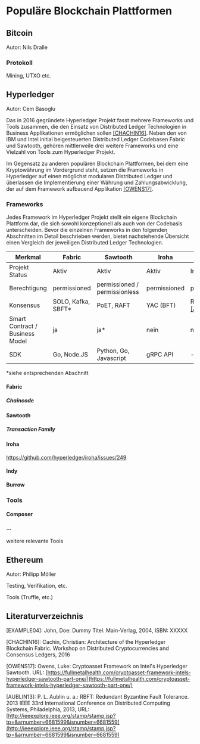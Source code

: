 # Populäre Blockchain Plattformen

## Bitcoin

Autor: Nils Dralle

### Protokoll

Mining, UTXO etc.

## Hyperledger
Autor: Cem Basoglu

Das in 2016 gegründete Hyperledger Projekt fasst mehrere Frameworks und Tools
zusammen, die den Einsatz von Distributed Ledger Technologien in Business
Applikationen ermöglichen sollen <a>[[CHACHIN16]](#ref_cachin16)</a>.
Neben den von IBM und Intel initial beigesteuerten Distributed Ledger Codebasen
Fabric und Sawtooth, gehören mittlerweile drei weitere Frameworks und eine Vielzahl
von Tools zum Hyperledger Projekt.

Im Gegensatz zu anderen populären Blockchain Plattformen, bei dem eine
Kryptowährung im Vordergrund steht, setzen die Frameworks in Hyperledger auf
einen möglichst modularen Distributed Ledger und überlassen die Implementierung
einer Währung und Zahlungsabwicklung, der auf dem Framework aufbauend
Applikation <a>[[OWENS17]](#ref_owens17)</a>.

### Frameworks
Jedes Framework im Hyperledger Projekt stellt ein eigene Blockchain Plattform
dar, die sich sowohl konzeptionell als auch von der Codebasis unterscheiden.
Bevor die einzelnen Frameworks in den folgenden Abschnitten im Detail beschrieben
werden, bietet nachstehende Übersicht einen Vergleich der jeweiligen Distributed
Ledger Technologien.

Merkmal | Fabric | Sawtooth | Iroha | Indy | Burrow
--- | --- | --- | --- | --- | ---
Projekt Status | Aktiv | Aktiv | Aktiv | Inkubation | Inkubation
Berechtigung | permissioned | permissioned / permissionless | permissioned | permissioned | permissioned
Konsensus | SOLO, Kafka, SBFT* | PoET, RAFT | YAC (BFT) | RBFT <a>[[AUBLIN13]](#ref_aublin13)</a> | Tendermint
Smart Contract / Business Model | ja | ja* | nein | nein | ja
SDK | Go, Node.JS | Python, Go, Javascript | gRPC API | - | Solidity

\*siehe entsprechenden Abschnitt

#### Fabric

<!--- zwei arten transaktionen (init, call) --->

##### Chaincode

#### Sawtooth

##### Transaction Family

#### Iroha

https://github.com/hyperledger/iroha/issues/249

#### Indy

#### Burrow

### Tools

#### Composer

#### ...
weitere relevante Tools

## Ethereum

Autor: Philipp Möller

Testing, Verifikation, etc.

Tools (Truffle, etc.)


## Literaturverzeichnis
<a name="ref_example04">[EXAMPLE04]</a>: John, Doe: Dummy Titel. Main-Verlag, 2004, ISBN: XXXXX

<a name="ref_cachin16">[CHACHIN16]</a>: Cachin, Christian: Architecture of the Hyperledger Blockchain Fabric. Workshop on Distributed Cryptocurrencies and Consensus Ledgers, 2016

<a name="ref_owens17">[OWENS17]</a>: Owens, Luke: Cryptoasset Framework on Intel's Hyperledger Sawtooth. URL: <a>[https://fullmetalhealth.com/cryptoasset-framework-intels-hyperledger-sawtooth-part-one/](https://fullmetalhealth.com/cryptoasset-framework-intels-hyperledger-sawtooth-part-one/)</a>

<a name="ref_aublin13">[AUBLIN13]</a>: P. L. Aublin u. a.: RBFT: Redundant Byzantine Fault Tolerance. 2013 IEEE 33rd International Conference on Distributed Computing Systems, Philadelphia, 2013, URL: <a>[http://ieeexplore.ieee.org/stamp/stamp.jsp?tp=&arnumber=6681599&isnumber=6681559](http://ieeexplore.ieee.org/stamp/stamp.jsp?tp=&arnumber=6681599&isnumber=6681559)</a>
